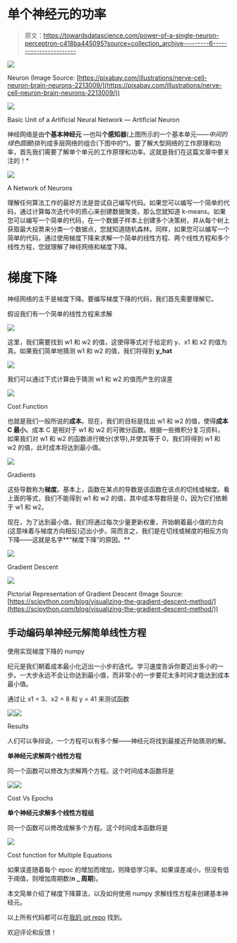 # 单个神经元的功率

> 原文：<https://towardsdatascience.com/power-of-a-single-neuron-perceptron-c418ba445095?source=collection_archive---------6----------------------->

![](img/1f9ec8dde87856a72e6b0de5f3d6ba85.png)

Neuron (Image Source: [https://pixabay.com/illustrations/nerve-cell-neuron-brain-neurons-2213009/](https://pixabay.com/illustrations/nerve-cell-neuron-brain-neurons-2213009/))

![](img/bd56264ad683660d766a04eeb6a48394.png)

Basic Unit of a Artificial Neural Network — Artificial Neuron

神经网络是由**个基本神经元** —也叫**个感知器**(上图所示的一个基本单元——*中间的绿色圆圈*)排列成多层网络的组合(下图中的*)。要了解大型网络的工作原理和功率，首先我们需要了解单个单元的工作原理和功率。这就是我们在这篇文章中要关注的！*

![](img/8f9c22180b4610028814ab874d4b8763.png)

A Network of Neurons

理解任何算法工作的最好方法是尝试自己编写代码。如果您可以编写一个简单的代码，通过计算每次迭代中的质心来创建数据聚类，那么您就知道 k-means。如果您可以编写一个简单的代码，在一个数据子样本上创建多个决策树，并从每个树上获取最大投票来分类一个数据点，您就知道随机森林。同样，如果您可以编写一个简单的代码，通过使用梯度下降来求解一个简单的线性方程、两个线性方程和多个线性方程，您就理解了神经网络和梯度下降。

# 梯度下降

神经网络的主干是梯度下降。要编写梯度下降的代码，我们首先需要理解它。

假设我们有一个简单的线性方程来求解

![](img/56ef0e1075e3a7fe245ef013a04f5551.png)

这里，我们需要找到 w1 和 w2 的值，这使得等式对于给定的 y、x1 和 x2 的值为真。如果我们简单地猜测 w1 和 w2 的值，我们将得到 **y_hat**

![](img/95e32d227a302efe985574e061330ca4.png)

我们可以通过下式计算由于猜测 w1 和 w2 的值而产生的误差

![](img/c2eb24dc9aa0bb9efb4da0bff529d5c0.png)

Cost Function

也就是我们一般所说的**成本**。现在，我们的目标是找出 w1 和 w2 的值，使得**成本 C 最小**。成本 C 是相对于 w1 和 w2 的可微分函数。根据一些微积分复习资料，如果我们对 w1 和 w2 的函数进行微分(求导),并使其等于 0，我们将得到 w1 和 w2 的值，此时成本将达到最小值。

![](img/5e7b6d26c866021a92a7b67ba8ba9e8b.png)

Gradients

这些导数称为**梯度**。基本上，函数在某点的导数是该函数在该点的切线或梯度。看上面的等式，我们不能得到 w1 和 w2 的值，其中成本导数将是 0，因为它们依赖于 w1 和 w2。

现在，为了达到最小值，我们将通过每次少量更新权重，开始朝着最小值的方向(这意味着与梯度方向相反)迈出小步。简而言之，我们是在切线或梯度的相反方向下降——这就是名字**“梯度下降”的原因。**

![](img/636119e29a35df0e16fa9fbffe74cc05.png)

Gradient Descent

![](img/3d7793bfb8fe23d939f50305ba2a2c82.png)

Pictorial Representation of Gradient Descent (Image Source: [https://scipython.com/blog/visualizing-the-gradient-descent-method/](https://scipython.com/blog/visualizing-the-gradient-descent-method/))

## **手动编码单神经元解简单线性方程**

使用实现梯度下降的 numpy

纪元是我们朝着成本最小化迈出一小步的迭代。学习速度告诉你要迈出多小的一步。一大步永远不会让你达到最小值，而非常小的一步要花太多时间才能达到成本最小值。

通过让 x1 = 3、x2 = 8 和 y = 41 来测试函数

![](img/b3c3959aa7bc2ce73b351de40053badb.png)![](img/d9043c311b0628a5ac9aabfeb7b61a97.png)

Results

人们可以争辩说，一个方程可以有多个解——神经元将找到最接近开始猜测的解。

**单神经元求解两个线性方程**

同一个函数可以修改为求解两个方程。这个时间成本函数将是

![](img/e4de305e62d2f83814eceaa600a1ae84.png)![](img/fe0b9e212e8f30c3cce2c77287a15ef9.png)

Cost Vs Epochs

**单个神经元求解多个线性方程组**

同一个函数可以修改成解多个方程。这个时间成本函数将是

![](img/0bd24a494174d1e1c1a573f98b73e943.png)

Cost function for Multiple Equations

如果误差随着每个 epoc 的增加而增加，则降低学习率。如果误差减小，但没有低于阈值，则增加周期数(**n _ 周期**)。

本文简单介绍了梯度下降算法，以及如何使用 numpy 求解线性方程来创建基本神经元。

以上所有代码都可以在[我的 git repo](https://github.com/sahuvaibhav/AI_Basics/blob/master/Neural_Netork_Handcoded/Neural%20Networks%20Linear%20Equations.ipynb) 找到。

欢迎评论和反馈！